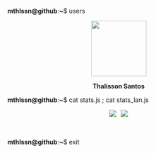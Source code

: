 **mthlssn@github**:**~**$ users

<div align="center">
<a href="https://github.com/mthlssn">
<img height="125" width="125" src="https://cdn.discordapp.com/attachments/757316918993748419/893118948231507988/rounded-in-photoretrica.png">
</a>
  
**Thalisson Santos**

</div>

**mthlssn@github**:**~**$ cat stats.js ; cat stats_lan.js

<div align="center">
<a href="https://github.com/mthlssn">
<img src="https://github-readme-stats.vercel.app/api?username=mthlssn&show_icons=true&hide=issues&title_color=fff&text_color=fff&icon_color=79ff97&bg_color=151515&color_border=000&border_radius=1&hide_rank=true&count_private=true&include_all_commits=true&line_height=19&custom_title=stats.js⠀⠀⠀⠀⠀⠀⠀⠀-⠀▫⠀x&disable_animations=true&&card_width=230"></a>⠀<a href="https://github.com/mthlssn"><img src="https://github-readme-stats.vercel.app/api/top-langs/?username=mthlssn&&layout=compact&title_color=fff&text_color=fff&bg_color=151515&color_border=000&border_radius=1&langs_count=4&custom_title=stats_lan.js⠀⠀⠀⠀⠀⠀-⠀▫⠀x&card_width=230">
</a>
</div>

⠀

**mthlssn@github**:**~**$ exit
